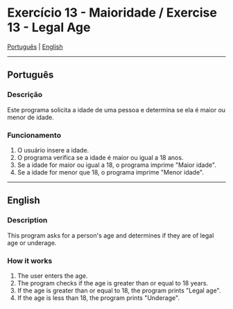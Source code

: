 # Exercício 13 - Maioridade / Exercise 13 - Legal Age

[Português](#português) | [English](#english)

---

<a id="português"></a>
## Português

### Descrição
Este programa solicita a idade de uma pessoa e determina se ela é maior ou menor de idade.

### Funcionamento
1. O usuário insere a idade.
2. O programa verifica se a idade é maior ou igual a 18 anos.
3. Se a idade for maior ou igual a 18, o programa imprime "Maior idade".
4. Se a idade for menor que 18, o programa imprime "Menor idade".

---

<a id="english"></a>
## English

### Description
This program asks for a person's age and determines if they are of legal age or underage.

### How it works
1. The user enters the age.
2. The program checks if the age is greater than or equal to 18 years.
3. If the age is greater than or equal to 18, the program prints "Legal age".
4. If the age is less than 18, the program prints "Underage".